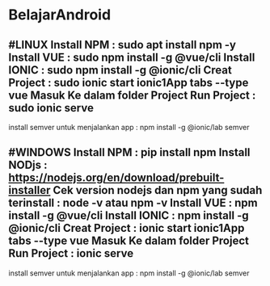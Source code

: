# BelajarAndroid

#LINUX
Install NPM : sudo apt install npm -y  
Install VUE : sudo npm install -g @vue/cli 
Install IONIC : sudo npm install -g @ionic/cli 
Creat Project : sudo ionic start ionic1App tabs --type vue
Masuk Ke dalam folder Project
Run Project : sudo ionic serve  
------------------------------
install semver untuk menjalankan app : npm install -g @ionic/lab semver

#WINDOWS
Install NPM : pip install npm
Install NODjs : https://nodejs.org/en/download/prebuilt-installer
Cek version nodejs dan npm yang sudah terinstall : node -v atau npm -v
Install VUE : npm install -g @vue/cli 
Install IONIC : npm install -g @ionic/cli 
Creat Project : ionic start ionic1App tabs --type vue
Masuk Ke dalam folder Project
Run Project : ionic serve  
------------------------------
install semver untuk menjalankan app : npm install -g @ionic/lab semver